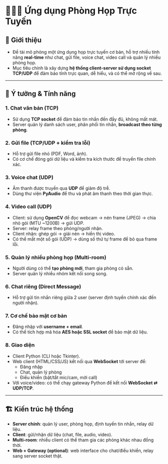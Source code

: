 # 🧑🏻‍💻 Ứng dụng Phòng Họp Trực Tuyến

## 📌 Giới thiệu
- Đề tài mô phỏng một ứng dụng họp trực tuyến cơ bản, hỗ trợ nhiều tính năng **real-time** như chat, gửi file, voice chat, video call và quản lý nhiều phòng họp.  
- Mục tiêu chính là xây dựng **hệ thống client-server sử dụng socket TCP/UDP** để đảm bảo tính trực quan, dễ hiểu, và có thể mở rộng về sau.

---

## 🔎 Ý tưởng & Tính năng

### 1. Chat văn bản (TCP)
- Sử dụng **TCP socket** để đảm bảo tin nhắn đến đầy đủ, không mất mát.  
- Server quản lý danh sách user, phân phối tin nhắn, **broadcast theo từng phòng**.

### 2. Gửi file (TCP/UDP + kiểm tra lỗi)
- Hỗ trợ gửi file nhỏ (PDF, Word, ảnh).  
- Có cơ chế đóng gói dữ liệu và kiểm tra kích thước để truyền file chính xác.  

### 3. Voice chat (UDP)
- Âm thanh được truyền qua **UDP** để giảm độ trễ.  
- Dùng thư viện **PyAudio** để thu và phát âm thanh theo thời gian thực.  

### 4. Video call (UDP)
- Client: sử dụng **OpenCV** để đọc webcam → nén frame (JPEG) → chia nhỏ gói (MTU ~1200B) → gửi UDP.  
- Server: relay frame theo phòng/người nhận.  
- Client nhận: ghép gói → giải nén → hiển thị video.  
- Có thể mất một số gói (UDP) → dùng số thứ tự frame để bỏ qua frame lỗi.  

### 5. Quản lý nhiều phòng họp (Multi-room)
- Người dùng có thể **tạo phòng mới**, tham gia phòng có sẵn.  
- Server quản lý nhiều nhóm kết nối song song.  

### 6. Chat riêng (Direct Message)
- Hỗ trợ gửi tin nhắn riêng giữa 2 user (server định tuyến chính xác đến người nhận).  

### 7. Cơ chế bảo mật cơ bản
- Đăng nhập với **username + email**.  
- Có thể tích hợp mã hóa **AES hoặc SSL socket** để bảo mật dữ liệu.  

### 8. Giao diện
- Client Python (CLI hoặc Tkinter).  
- Web client (HTML/CSS/JS) kết nối qua **WebSocket** tới server để:  
  - Đăng nhập  
  - Chat, quản lý phòng  
  - Điều khiển (bật/tắt mic/cam, mời call)  
- Với voice/video: có thể chạy gateway Python để kết nối **WebSocket ⇄ UDP/TCP**.  

---

## 🏗️ Kiến trúc hệ thống
- **Server chính**: quản lý user, phòng họp, định tuyến tin nhắn, relay dữ liệu.  
- **Client**: gửi/nhận dữ liệu (chat, file, audio, video).  
- **Multi-room**: nhiều client có thể tham gia các phòng khác nhau đồng thời.  
- **Web + Gateway (optional)**: web interface cho chat/điều khiển, relay sang server socket thật.   
